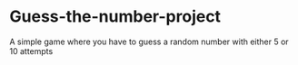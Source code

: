 # Guess-the-number-project
A simple game where you have to guess a random number with either 5 or 10 attempts
